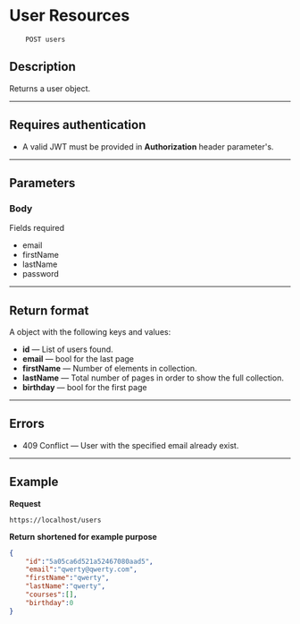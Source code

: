 # User Resources
```
    POST users
```

## Description
Returns a user object.

***

## Requires authentication
* A valid JWT must be provided in **Authorization**  header parameter's.

***

## Parameters
### Body
Fields required 
- email
- firstName
- lastName
- password


***

## Return format
A object with the following keys and values:

- **id** — List of users found.
- **email** — bool for the last page
- **firstName** — Number of elements in collection.
- **lastName** — Total number of pages in order to show the full collection.
- **birthday** — bool for the first page

***

## Errors
- 409 Conflict — User with the specified email already exist.

***

## Example
**Request**

    https://localhost/users

**Return** __shortened for example purpose__
``` json
{
    "id":"5a05ca6d521a52467080aad5",
    "email":"qwerty@qwerty.com",
    "firstName":"qwerty",
    "lastName":"qwerty",
    "courses":[],
    "birthday":0
}
```
